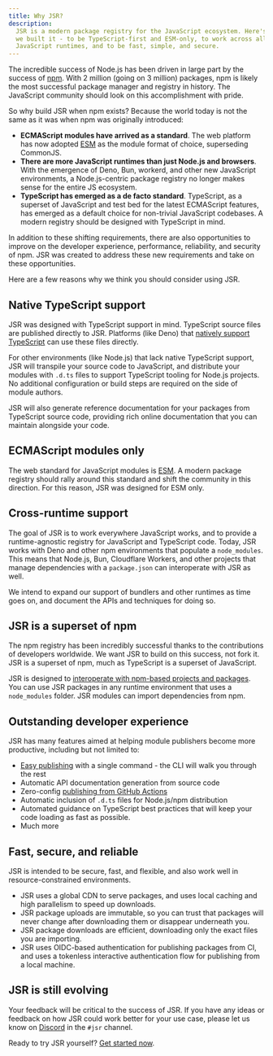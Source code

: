 ```yaml
---
title: Why JSR?
description:
  JSR is a modern package registry for the JavaScript ecosystem. Here's why
  we built it - to be TypeScript-first and ESM-only, to work across all
  JavaScript runtimes, and to be fast, simple, and secure.
---
```


The incredible success of Node.js has been driven in large part by the success
of [npm](https://www.npmjs.com/). With 2 million (going on 3 million) packages,
npm is likely the most successful package manager and registry in history. The
JavaScript community should look on this accomplishment with pride.

So why build JSR when npm exists? Because the world today is not the same as it
was when npm was originally introduced:

- **ECMAScript modules have arrived as a standard**. The web platform has now
  adopted
  [ESM](https://developer.mozilla.org/en-US/docs/Web/JavaScript/Guide/Modules)
  as the module format of choice, superseding CommonJS.
- **There are more JavaScript runtimes than just Node.js and browsers**. With
  the emergence of Deno, Bun, workerd, and other new JavaScript environments, a
  Node.js-centric package registry no longer makes sense for the entire JS
  ecosystem.
- **TypeScript has emerged as a de facto standard**. TypeScript, as a superset
  of JavaScript and test bed for the latest ECMAScript features, has emerged as
  a default choice for non-trivial JavaScript codebases. A modern registry
  should be designed with TypeScript in mind.

In addition to these shifting requirements, there are also opportunities to
improve on the developer experience, performance, reliability, and security of
npm. JSR was created to address these new requirements and take on these
opportunities.

Here are a few reasons why we think you should consider using JSR.

## Native TypeScript support

JSR was designed with TypeScript support in mind. TypeScript source files are
published directly to JSR. Platforms (like Deno) that
[natively support TypeScript](/docs/using-packages#native-jsr-imports) can use
these files directly.

For other environments (like Node.js) that lack native TypeScript support, JSR
will transpile your source code to JavaScript, and distribute your modules with
`.d.ts` files to support TypeScript tooling for Node.js projects. No additional
configuration or build steps are required on the side of module authors.

JSR will also generate reference documentation for your packages from TypeScript
source code, providing rich online documentation that you can maintain alongside
your code.

## ECMAScript modules only

The web standard for JavaScript modules is
[ESM](https://developer.mozilla.org/en-US/docs/Web/JavaScript/Guide/Modules). A
modern package registry should rally around this standard and shift the
community in this direction. For this reason, JSR was designed for ESM only.

## Cross-runtime support

The goal of JSR is to work everywhere JavaScript works, and to provide a
runtime-agnostic registry for JavaScript and TypeScript code. Today, JSR works
with Deno and other npm environments that populate a `node_modules`. This means
that Node.js, Bun, Cloudflare Workers, and other projects that manage
dependencies with a `package.json` can interoperate with JSR as well.

We intend to expand our support of bundlers and other runtimes as time goes on,
and document the APIs and techniques for doing so.

## JSR is a superset of npm

The npm registry has been incredibly successful thanks to the contributions of
developers worldwide. We want JSR to build on this success, not fork it. JSR is
a superset of npm, much as TypeScript is a superset of JavaScript.

JSR is designed to
[interoperate with npm-based projects and packages](/docs/npm-compatibility).
You can use JSR packages in any runtime environment that uses a `node_modules`
folder. JSR modules can import dependencies from npm.

## Outstanding developer experience

JSR has many features aimed at helping module publishers become more productive,
including but not limited to:

- [Easy publishing](/docs/publishing-packages) with a single command - the CLI
  will walk you through the rest
- Automatic API documentation generation from source code
- Zero-config
  [publishing from GitHub Actions](/docs/publishing-packages#publishing-from-github-actions)
- Automatic inclusion of `.d.ts` files for Node.js/npm distribution
- Automated guidance on TypeScript best practices that will keep your code
  loading as fast as possible.
- Much more

## Fast, secure, and reliable

JSR is intended to be secure, fast, and flexible, and also work well in
resource-constrained environments.

- JSR uses a global CDN to serve packages, and uses local caching and high
  parallelism to speed up downloads.
- JSR package uploads are immutable, so you can trust that packages will never
  change after downloading them or disappear underneath you.
- JSR package downloads are efficient, downloading only the exact files you are
  importing.
- JSR uses OIDC-based authentication for publishing packages from CI, and uses a
  tokenless interactive authentication flow for publishing from a local machine.

## JSR is still evolving

Your feedback will be critical to the success of JSR. If you have any ideas or
feedback on how JSR could work better for your use case, please let us know on
[Discord](https://discord.gg/deno) in the `#jsr` channel.

Ready to try JSR yourself? [Get started now](/docs/introduction).
